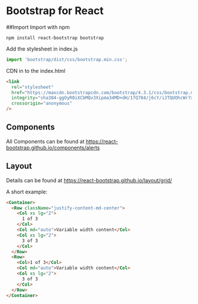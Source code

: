 # Bootstrap for React

##Import
Import with npm
```
npm install react-bootstrap bootstrap
```
Add the stylesheet in index.js
```javascript
import 'bootstrap/dist/css/bootstrap.min.css';
```
CDN in to the index.html
```html
<link
  rel="stylesheet"
  href="https://maxcdn.bootstrapcdn.com/bootstrap/4.3.1/css/bootstrap.min.css"
  integrity="sha384-ggOyR0iXCbMQv3Xipma34MD+dH/1fQ784/j6cY/iJTQUOhcWr7x9JvoRxT2MZw1T"
  crossorigin="anonymous"
/>
```

## Components
All Components can be found at https://react-bootstrap.github.io/components/alerts

## Layout
Details can be found at https://react-bootstrap.github.io/layout/grid/

A short example:
```html
<Container>
  <Row className="justify-content-md-center">
    <Col xs lg="2">
      1 of 3
    </Col>
    <Col md="auto">Variable width content</Col>
    <Col xs lg="2">
      3 of 3
    </Col>
  </Row>
  <Row>
    <Col>1 of 3</Col>
    <Col md="auto">Variable width content</Col>
    <Col xs lg="2">
      3 of 3
    </Col>
  </Row>
</Container>
```

